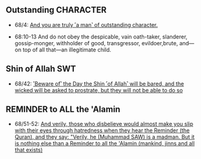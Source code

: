 ## Outstanding CHARACTER
* 68/4: [And you are truly ˹a man˺ of outstanding character.](https://quran.com/68/4)

* 68:10-13 And do not obey the despicable, vain oath-taker, slanderer, gossip-monger, withholder of good, transgressor, evildoer,brute, and—on top of all that—an illegitimate child.

## Shin of Allah SWT
* 68/42: [˹Beware of˺ the Day the Shin ˹of Allah˺ will be bared, and the wicked will be asked to prostrate, but they will not be able to do so](https://quran.com/68/42)

## REMINDER to ALL the 'Alamin
* 68/51-52: [And verily, those who disbelieve would almost make you slip with their eyes through hatredness when they hear the Reminder (the Quran), and they say: "Verily, he (Muhammad SAW) is a madman. But it is nothing else than a Reminder to all the 'Alamin (mankind, jinns and all that exists)](https://quran.com/68/51-52)
